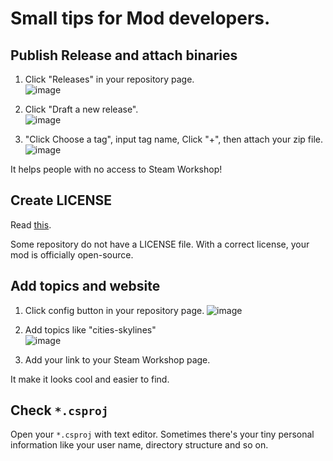 # Small tips for Mod developers.
## Publish Release and attach binaries
1. Click "Releases" in your repository page.  
![image](https://user-images.githubusercontent.com/10556974/173046422-ff96fc0b-0567-4042-af0c-4bb1ed4d0931.png)

2. Click "Draft a new release".  
![image](https://user-images.githubusercontent.com/10556974/173046533-049bda1b-94ee-4c93-becf-7bc98ea5d2c3.png)

3. "Click Choose a tag", input tag name, Click "+", then attach your zip file.  
![image](https://user-images.githubusercontent.com/10556974/173046994-5f13cb4c-58c4-43f3-ba25-b83fce1d7e42.png)

It helps people with no access to Steam Workshop!

## Create LICENSE
Read [this](https://docs.github.com/en/communities/setting-up-your-project-for-healthy-contributions/adding-a-license-to-a-repository).

Some repository do not have a LICENSE file. With a correct license, your mod is officially open-source.

## Add topics and website
1. Click config button in your repository page. 
![image](https://user-images.githubusercontent.com/10556974/173049052-02e25557-ce6a-4cc8-9ac9-19673673753f.png)

2. Add topics like "cities-skylines"  
![image](https://user-images.githubusercontent.com/10556974/173048959-2fc3fc25-6431-457c-8435-eae96e7aa527.png)

3. Add your link to your Steam Workshop page.

It make it looks cool and easier to find.

## Check `*.csproj`
Open your `*.csproj` with text editor. Sometimes there's your tiny personal information like your user name, directory structure and so on.
